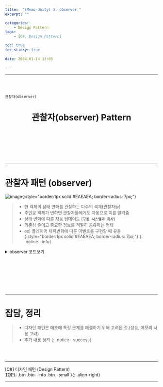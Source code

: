 ```yaml
---
title:  "[Memo-Unity] 3.`observer`"
excerpt: ""

categories:
    - Design Pattern
tags:
    - [C#, Design Pattern]

toc: true
toc_sticky: true
 
date: 2024-01-14 13:03

---
```

- - -
<BR><BR>

`관찰자(observer)`

<center><H1> 관찰자(observer) Pattern </H1></center>

<br><br><br><br><br><br>
- - - 

# 관찰자 패턴 (observer)
![image](https://github.com/levell1/levell1.github.io/assets/96651722/1a971805-1f06-4989-a18e-3cccc5c6223d){:style="border:1px solid #EAEAEA; border-radius: 7px;"}    

> - 한 객체의 상태 변화를 관찰하는 다수의 객체(관찰자들)
> - 주인공 객체가 변하면 관찰자들에게도 자동으로 이를 알려줌
> - 상태 변화에 따른 자동 업데이트 (**`구동 시스템과 유사`**)
> - 의존성 줄이고 중요한 정보를 적절히 공유하는 형태
> - ex) 플레이어 체력변화에 따른 이벤트를 구현할 때 유용
{:style="border:1px solid #EAEAEA; border-radius: 7px;"}
{: .notice--info}   

<details>
<summary>observer 코드보기</summary>

<div class="notice--primary" markdown="1"> 

```c#
// 관찰자 인터페이스
public interface IObserver
{
    void Update(int health);
}

// 주인공 인터페이스
public interface ISubject
{
    void Attach(IObserver observer);
    void Detach(IObserver observer);
    void Notify();
}

// 플레이어 클래스 (주인공)
public class Player : ISubject
{
    private int health;
    private List<IObserver> observers = new List<IObserver>();

    public int Health
    {
        get { return health; }
        set 
        { 
            health = value;
            Notify();
        }
    }

    public void Attach(IObserver observer)
    {
        observers.Add(observer);
    }

    public void Detach(IObserver observer)
    {
        observers.Remove(observer);
    }

    public void Notify()
    {
        foreach (var observer in observers)
        {
            observer.Update(health);
        }
    }
}

// UI 클래스 (관찰자)
public class HealthDisplay : IObserver
{
    public void Update(int health)
    {
        Console.WriteLine("Health updated to: " + health);
        // UI 업데이트 로직
    }
}

// 옵저버 패ㄴ 사용 예시
Player player = new Player();
HealthDisplay display = new HealthDisplay();

player.Attach(display);
player.Health = 90; // 플레이어의 체력 변경. 자동으로 관찰자들에게 알림이 감. //set부분에 notify()

```
</div>
</details>

<br><br><br><br><br><br>
- - - 

# 잡담, 정리
> - 디자인 패턴은 애초에 특정 문제를 해결하기 위해 고려된 것.(성능, 메모리 사용 고려)
> - 추가 내용 정리
{: .notice--success} 

<br><br>
- - - 

[C#] 디자인 패턴 (Design Pattern)  
[TOP](#){: .btn .btn--info .btn--small }{: .align-right}
<br>
- - -
